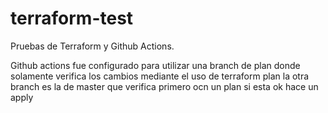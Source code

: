 # terraform-test
Pruebas de Terraform y Github Actions.

Github actions fue configurado para utilizar una branch de plan donde solamente verifica los cambios mediante el uso de terraform plan
la otra branch es la de master que verifica primero ocn un plan si esta ok hace un apply
